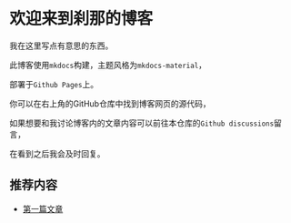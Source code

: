 # 欢迎来到刹那的博客

我在这里写点有意思的东西。

此博客使用`mkdocs`构建，主题风格为`mkdocs-material`，

部署于`Github Pages`上。

你可以在右上角的GitHub仓库中找到博客网页的源代码，

如果想要和我讨论博客内的文章内容可以前往本仓库的`Github discussions`留言，

在看到之后我会及时回复。

## 推荐内容

- [第一篇文章](./test.md)
